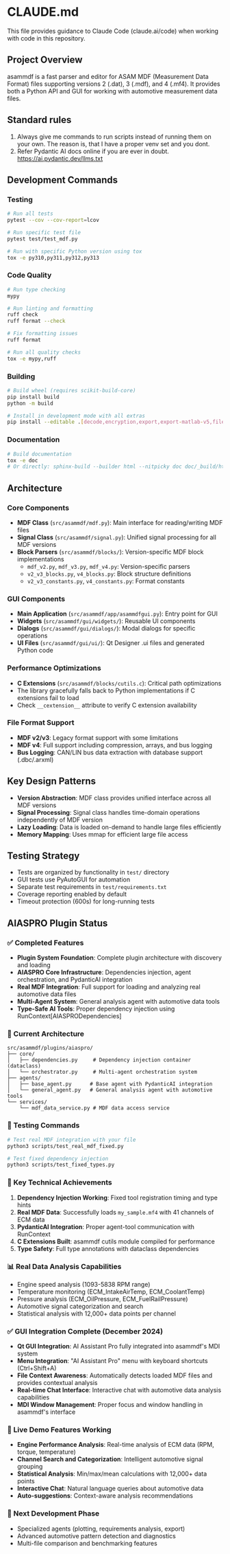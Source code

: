 # CLAUDE.md

This file provides guidance to Claude Code (claude.ai/code) when working with code in this repository.

## Project Overview

asammdf is a fast parser and editor for ASAM MDF (Measurement Data Format) files supporting versions 2 (.dat), 3 (.mdf), and 4 (.mf4). It provides both a Python API and GUI for working with automotive measurement data files.

## Standard rules
1. Always give me commands to run scripts instead of running them on your own. The reason is,
that I have a proper venv set and you dont. 
2. Refer Pydantic AI docs online if you are ever in doubt. https://ai.pydantic.dev/llms.txt

## Development Commands

### Testing
```bash
# Run all tests
pytest --cov --cov-report=lcov

# Run specific test file
pytest test/test_mdf.py

# Run with specific Python version using tox
tox -e py310,py311,py312,py313
```

### Code Quality
```bash
# Run type checking
mypy

# Run linting and formatting
ruff check
ruff format --check

# Fix formatting issues
ruff format

# Run all quality checks
tox -e mypy,ruff
```

### Building
```bash
# Build wheel (requires scikit-build-core)
pip install build
python -m build

# Install in development mode with all extras
pip install --editable .[decode,encryption,export,export-matlab-v5,filesystem,gui,plot,symbolic-math]
```

### Documentation
```bash
# Build documentation
tox -e doc
# Or directly: sphinx-build --builder html --nitpicky doc doc/_build/html
```

## Architecture

### Core Components

- **MDF Class** (`src/asammdf/mdf.py`): Main interface for reading/writing MDF files
- **Signal Class** (`src/asammdf/signal.py`): Unified signal processing for all MDF versions
- **Block Parsers** (`src/asammdf/blocks/`): Version-specific MDF block implementations
  - `mdf_v2.py`, `mdf_v3.py`, `mdf_v4.py`: Version-specific parsers
  - `v2_v3_blocks.py`, `v4_blocks.py`: Block structure definitions
  - `v2_v3_constants.py`, `v4_constants.py`: Format constants

### GUI Components

- **Main Application** (`src/asammdf/app/asammdfgui.py`): Entry point for GUI
- **Widgets** (`src/asammdf/gui/widgets/`): Reusable UI components
- **Dialogs** (`src/asammdf/gui/dialogs/`): Modal dialogs for specific operations
- **UI Files** (`src/asammdf/gui/ui/`): Qt Designer .ui files and generated Python code

### Performance Optimizations

- **C Extensions** (`src/asammdf/blocks/cutils.c`): Critical path optimizations
- The library gracefully falls back to Python implementations if C extensions fail to load
- Check `__cextension__` attribute to verify C extension availability

### File Format Support

- **MDF v2/v3**: Legacy format support with some limitations
- **MDF v4**: Full support including compression, arrays, and bus logging
- **Bus Logging**: CAN/LIN bus data extraction with database support (.dbc/.arxml)

## Key Design Patterns

- **Version Abstraction**: MDF class provides unified interface across all MDF versions
- **Signal Processing**: Signal class handles time-domain operations independently of MDF version  
- **Lazy Loading**: Data is loaded on-demand to handle large files efficiently
- **Memory Mapping**: Uses mmap for efficient large file access

## Testing Strategy

- Tests are organized by functionality in `test/` directory
- GUI tests use PyAutoGUI for automation
- Separate test requirements in `test/requirements.txt`
- Coverage reporting enabled by default
- Timeout protection (600s) for long-running tests

## AIASPRO Plugin Status

### ✅ Completed Features
- **Plugin System Foundation**: Complete plugin architecture with discovery and loading
- **AIASPRO Core Infrastructure**: Dependencies injection, agent orchestration, and PydanticAI integration
- **Real MDF Integration**: Full support for loading and analyzing real automotive data files
- **Multi-Agent System**: General analysis agent with automotive data tools
- **Type-Safe AI Tools**: Proper dependency injection using RunContext[AIASPRODependencies]

### 🔧 Current Architecture

```
src/asammdf/plugins/aiaspro/
├── core/
│   ├── dependencies.py     # Dependency injection container (dataclass)
│   └── orchestrator.py     # Multi-agent orchestration system
├── agents/
│   ├── base_agent.py      # Base agent with PydanticAI integration
│   └── general_agent.py   # General analysis agent with automotive tools
└── services/
    └── mdf_data_service.py # MDF data access service
```

### 🧪 Testing Commands

```bash
# Test real MDF integration with your file
python3 scripts/test_real_mdf_fixed.py

# Test fixed dependency injection
python3 scripts/test_fixed_types.py
```

### 🎯 Key Technical Achievements
1. **Dependency Injection Working**: Fixed tool registration timing and type hints
2. **Real MDF Data**: Successfully loads `my_sample.mf4` with 41 channels of ECM data
3. **PydanticAI Integration**: Proper agent-tool communication with RunContext
4. **C Extensions Built**: asammdf cutils module compiled for performance
5. **Type Safety**: Full type annotations with dataclass dependencies

### 📊 Real Data Analysis Capabilities
- Engine speed analysis (1093-5838 RPM range)
- Temperature monitoring (ECM_IntakeAirTemp, ECM_CoolantTemp)
- Pressure analysis (ECM_OilPressure, ECM_FuelRailPressure)
- Automotive signal categorization and search
- Statistical analysis with 12,000+ data points per channel

### ✅ GUI Integration Complete (December 2024)
- **Qt GUI Integration**: AI Assistant Pro fully integrated into asammdf's MDI system
- **Menu Integration**: "AI Assistant Pro" menu with keyboard shortcuts (Ctrl+Shift+A)
- **File Context Awareness**: Automatically detects loaded MDF files and provides contextual analysis
- **Real-time Chat Interface**: Interactive chat with automotive data analysis capabilities
- **MDI Window Management**: Proper focus and window handling in asammdf's interface

### 🎯 Live Demo Features Working
- **Engine Performance Analysis**: Real-time analysis of ECM data (RPM, torque, temperature)
- **Channel Search and Categorization**: Intelligent automotive signal grouping
- **Statistical Analysis**: Min/max/mean calculations with 12,000+ data points
- **Interactive Chat**: Natural language queries about automotive data
- **Auto-suggestions**: Context-aware analysis recommendations

### 🚀 Next Development Phase
- Specialized agents (plotting, requirements analysis, export)
- Advanced automotive pattern detection and diagnostics
- Multi-file comparison and benchmarking features